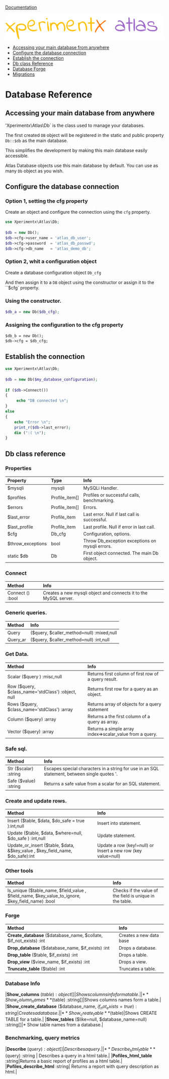 [Documentation](README.md) 

![xperimentx atlas](images/atlas.png) 

* [Accessing your main database from anywhere](#accessing-your-main-database-from-anywhere)
* [Configure the database connection](#configure-the-database-connection)
* [Establish the connection](#establish-the-connection)
* [Db class Reference](#db-class-reference)
* [Database Forge](Database-forge.md)
* [Migrations](Database-migrations.md)



# Database Reference
## Accessing your main database from anywhere

'Xperimentx\Atlas\Db` is the class used to manage your databases.

The first created `DB` object will be registered in the static and public 
property `Db::$db` as the main database.

This simplifies the development by making this main database easily accessible.

Atlas Database objects use this main database by default. 
You can use as many `Db` object as you wish.


## Configure the database connection

### Option 1, setting the cfg property

Create an object and configure the connection using the `cfg` property.

```php
use Xperimentx\Atlas\Db;

$db = new Db();
$db->cfg->user_name = 'atlas_db_user';
$db->cfg->password  = 'atlas_db_passwd';
$db->cfg->db_name   = 'atlas_demo_db';
```

### Option 2, whit a configuration object

Create a database configuration object `Db_cfg`

And then assign it to a `DB` object using the constructor 
or assign it to the ``$cfg` property.


### Using the constructor.

```php
$db_a = new Db($db_cfg);
```

### Assigning the configuration to the cfg property

```
$db_b = new Db();
$db->cfg = $db_cfg;
````



## Establish the connection

```php
use Xperimentx\Atlas\Db;

$db = new Db($my_database_configuration);

if ($db->Connect())
{
     echo "DB connected \n";
}
else
{
    echo "Error \n";
    print_r($db->last_error);
    die (":( \n");
}
```



## Db class reference

### Properties

|Property           |Type           |Info            |
|:------------------|:--------------|:---------------|
| $mysqli           |mysqli         |MySQLi Handler.                                |
| $profiles         |Profile_item[] |Profiles or successful calls, benchmarking.    |
| $errors           |Profile_item[] |Errors.                                        |
| $last_error       |Profile_item   |Last error. Null if last call is successful.   |
| $last_profile     |Profile_item   |Last profile. Null if error in last call.      |
| $cfg              |Db_cfg         |Configuration, options.                        |
| $throw_exceptions |bool           |Throw Db_exception exceptions on mysqli errors.|
| static $db        |Db             |First object connected. The main Db object.    |


### Connect

|Method   |Info   |
|:--------|:------|
|Connect  () :bool|Creates a new mysqli object and connects it to the MySQL server.|


### Generic queries.

|Method   |Info   |
|:--------|:------|
|Query    |($query, $caller_method=null) :mixed,null| Performs a query on the database.|
|Query_ar |($query, $caller_method=null) :int,null| Performs a query on the database en returns the number of affected rows.|


### Get Data.
|Method   |Info   |
|:--------|:------|
|Scalar   ($query ) :misc,null| Returns first column of first row of a query result.|
|Row      ($query, $class_name='stdClass') :object, null|Returns first row for a query as an object.|
|Rows     ($query, $class_name='stdClass') :array|Returns array of objects for a query statement|    
|Column ($query) :array|Returns a the first column of a query as array.|
|Vector   ($query) :array|Returns a simple array index=>scalar_value from a query.|    

### Safe sql.

|Method   |Info   |
|:--------|:------|
|Str       ($scalar) :string|Escapes special characters in a string for use in an SQL statement, between single quotes '.|    
|Safe      ($value) :string| Returns a safe value from a scalar for an SQL statement.|    

### Create and update rows.

|Method   |Info   |
|:--------|:------|
|Insert ($table, $data, $do_safe = true ):int,null|Insert into statement.|    
|Update ($table, $data, $where=null, $do_safe ) :int,null|Update statement.|    
|Update_or_insert ($table, $data, &$key_value , $key_field_name, $do_safe):int|Update a row (key!=null) or Insert a new row  (key value=null)|    


### Other tools

|Method   |Info   |
|:--------|:------|
|Is_unique ($table_name, $field_value , $field_name, $key_value_to_ignore, $key_field_name) :bool|Checks if the value of the field is unique in the table.|    

 

### Forge

|Method   |Info   |
|:--------|:------| 
|**Create_database** ($database_name, $collate, $if_not_exists) :int |Creates a new data base|    
|**Drop_database**  ($database_name, $if_exists) :int|Drops a database.|    
|**Drop_table**     ($table, $if_exists) :int|Drops a table.|    
|**Drop_view**      ($view_name, $if_exists) :int|Drops a view.|    
|**Truncate_table** ($table) :int|Truncates a table.|    


### Database Info
|**Show_columns**   ($table) :object[]|Shows columns info form a table.|    
|**Show_column_names**   ($table) :string[]|Shows columns names form a table.|    
|**Show_create_database** ($database_name, $if_not_exists=true) :string| Creates a database.|
|**Show_create_table** ($table)|Shows CREATE TABLE for a table.|
|**Show_tables** ($like=null, $database_name=null) :string[]|* Show table names from a database.|

### Benchmarking, query metrics

|**Describe** ($query) :object[]  | Describes a query.|
|**Describe_html_table** ($query) :string | Describes a query in a html table.|
|**Pofiles_html_table** :string|Returns a basic report of profiles as a html table.|
|**Pofiles_describe_html** :string| Returns a report with query description as html.|
 